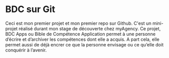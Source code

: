 # BDC sur Git

Ceci est mon premier projet et mon premier repo sur Github.
C'est un mini-projet réalisé durant mon stage de découverte chez myAgency.
Ce projet, BDC Apps ou Bible de Compétence Application permet à une personne d’écrire et d’archiver les compétences dont elle a acquis.
A part cela, elle permet aussi de déjà encrer ce que la personne envisage ou ce qu’elle doit conquérir à l’avenir.
